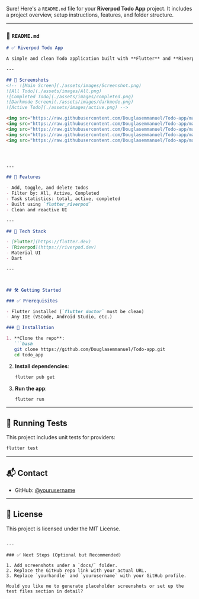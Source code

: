Sure! Here's a `README.md` file for your **Riverpod Todo App** project. It includes a project overview, setup instructions, features, and folder structure.

---

### 📄 `README.md`

```markdown
# ✅ Riverpod Todo App

A simple and clean Todo application built with **Flutter** and **Riverpod** for state management. This app demonstrates best practices with state management, filtering, and persistent UI patterns.

---

## 📸 Screenshots
<!-- ![Main Screen](./assets/images/Screenshot.png)
![All Todo](./assets/images/All.png)
![Completed Todo](./assets/images/completed.png)
![Darkmode Screen](./assets/images/darkmode.png)
![Active Todo](./assets/images/active.png) -->

<img src="https://raw.githubusercontent.com/Douglasemmanuel/Todo-app/main/assets/images/Screenshot.png" alt="Main Screen" width="200"/>
<img src="https://raw.githubusercontent.com/Douglasemmanuel/Todo-app/main/assets/images/All.png" alt="All Todo" width="200"/>
<img src="https://raw.githubusercontent.com/Douglasemmanuel/Todo-app/main/assets/images/completed.png" alt="Completed Todo" width="200"/>
<img src="https://raw.githubusercontent.com/Douglasemmanuel/Todo-app/main/assets/images/darkmode.png" alt="Darkmode Screen" width="200"/>
<img src="https://raw.githubusercontent.com/Douglasemmanuel/Todo-app/main/assets/images/active.png" alt="Active Todo" width="200"/>




---

## 🚀 Features

- Add, toggle, and delete todos
- Filter by: All, Active, Completed
- Task statistics: total, active, completed
- Built using `flutter_riverpod`
- Clean and reactive UI

---

## 🧠 Tech Stack

- [Flutter](https://flutter.dev)
- [Riverpod](https://riverpod.dev)
- Material UI
- Dart

---



## 🛠️ Getting Started

### ✅ Prerequisites

- Flutter installed (`flutter doctor` must be clean)
- Any IDE (VSCode, Android Studio, etc.)

### 🔧 Installation

1. **Clone the repo**:
   ```bash
   git clone https://github.com/Douglasemmanuel/Todo-app.git
   cd todo_app
````

2. **Install dependencies**:

   ```bash
   flutter pub get
   ```

3. **Run the app**:

   ```bash
   flutter run
   ```

---

## 🧪 Running Tests

This project includes unit tests for providers:

```bash
flutter test
```

---

## 📬 Contact


* GitHub: [@yourusername](https://github.com/Douglasemmanuel?tab)

---

## 📝 License

This project is licensed under the MIT License.

```

---

### ✅ Next Steps (Optional but Recommended)

1. Add screenshots under a `docs/` folder.
2. Replace the GitHub repo link with your actual URL.
3. Replace `yourhandle` and `yourusername` with your GitHub profile.

Would you like me to generate placeholder screenshots or set up the test files section in detail?
```
